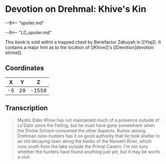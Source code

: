  
# Devotion on Drehmal: Khive's Kin

--8<-- "spoiler.md"

--8<-- "LD_spoiler.md"

This book is sold within a trapped chest by Benefactor Zabuyah in [[Ytaj]]. It contains a major hint as to the location of [[Khive]]'s [[Devotion|devotion shrine]].

## Coordinates
| **X** | **Y** | **Z**  |
| :---: | :---: | :----: |
| -5  |  29  | -1559 |

## Transcription
> Mystic Elder Khive has not maintained much of a presence outside of Lo'Dahr since the Felling, but he must have gone somewhere when the Divine Schism consumed the other Aspects. Rumor among Drehmari rune-hunters has it on good authority that he took shelter in an old decaying town along the banks of the Noroehl River, which runs south from the lake outside the Primal Cavern. I'm not sure whether the hunters have found anything just yet, but it may be worth a visit.
